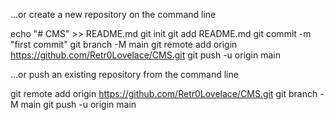 …or create a new repository on the command line

echo "# CMS" >> README.md
git init
git add README.md
git commit -m "first commit"
git branch -M main
git remote add origin https://github.com/Retr0Lovelace/CMS.git
git push -u origin main
                

…or push an existing repository from the command line

git remote add origin https://github.com/Retr0Lovelace/CMS.git
git branch -M main
git push -u origin main